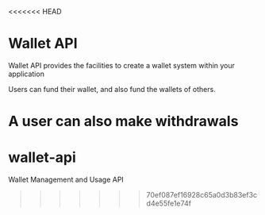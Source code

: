 <<<<<<< HEAD
# Wallet API 

Wallet API provides the facilities to create a wallet system within your 
application


Users can fund their wallet, and also fund the wallets of others.

A user can also make withdrawals
=======
# wallet-api
Wallet Management and Usage API
>>>>>>> 70ef087ef16928c65a0d3b83ef3cd4e55fe1e74f
